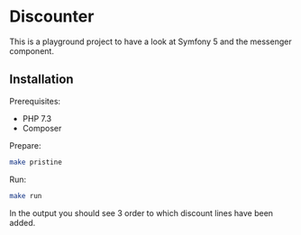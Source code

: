 # Discounter

This is a playground project to have a look at Symfony 5 and the messenger component.

## Installation

Prerequisites:
- PHP 7.3
- Composer

Prepare:
```bash
make pristine
```

Run:
```bash
make run
```

In the output you should see 3 order to which discount lines have been added.
